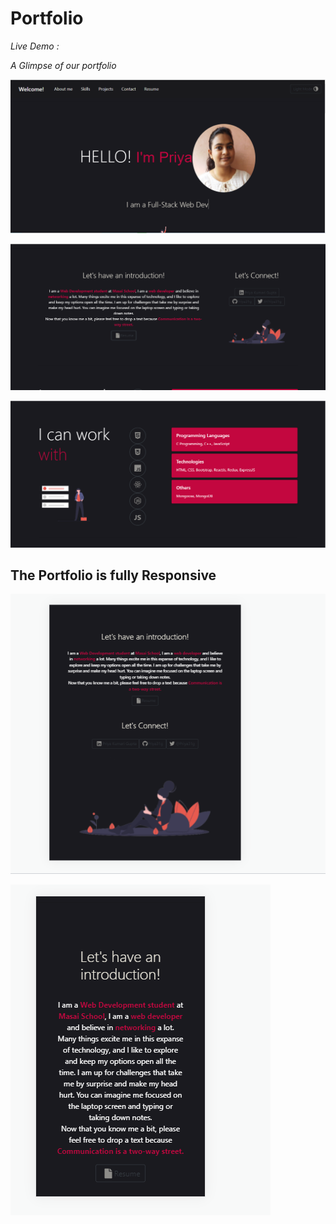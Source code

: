 # Portfolio

_Live Demo :_ 

_A Glimpse of our portfolio_

![image](https://github.com/Priya31g/portfolio/blob/main/Portfolio-main/ScreenShot/Capture.PNG?raw=true)

![image](https://github.com/Priya31g/portfolio/blob/main/Portfolio-main/ScreenShot/about.PNG?raw=true)

![image](https://github.com/Priya31g/portfolio/blob/main/Portfolio-main/ScreenShot/skills.PNG?raw=true)

## The Portfolio is fully Responsive
![image](https://github.com/Priya31g/portfolio/blob/main/Portfolio-main/ScreenShot/ipad.PNG?raw=true)

![image](https://github.com/Priya31g/portfolio/blob/main/Portfolio-main/ScreenShot/samsung.PNG?raw=true)
